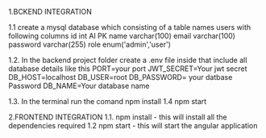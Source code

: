 1.BCKEND INTEGRATION

1.1 create a mysql database which consisting of a table names users with following columns id int AI PK name varchar(100) email varchar(100) password varchar(255) role enum('admin','user')

1.2. In the backend project folder create a .env file inside that include all database details like this PORT=your port JWT_SECRET=Your jwt secret DB_HOST=localhost DB_USER=root DB_PASSWORD= your datbase Password DB_NAME=Your database name

1.3. In the terminal run the comand npm install
1.4 npm start

2.FRONTEND INTEGRATION
1.1. npm install - this will install all the dependencies required
1.2 npm start - this will start the angular application
